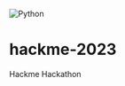 ![Python](https://img.shields.io/badge/python-3670A0?style=for-the-badge&logo=python&logoColor=ffdd54)

# hackme-2023
Hackme Hackathon
